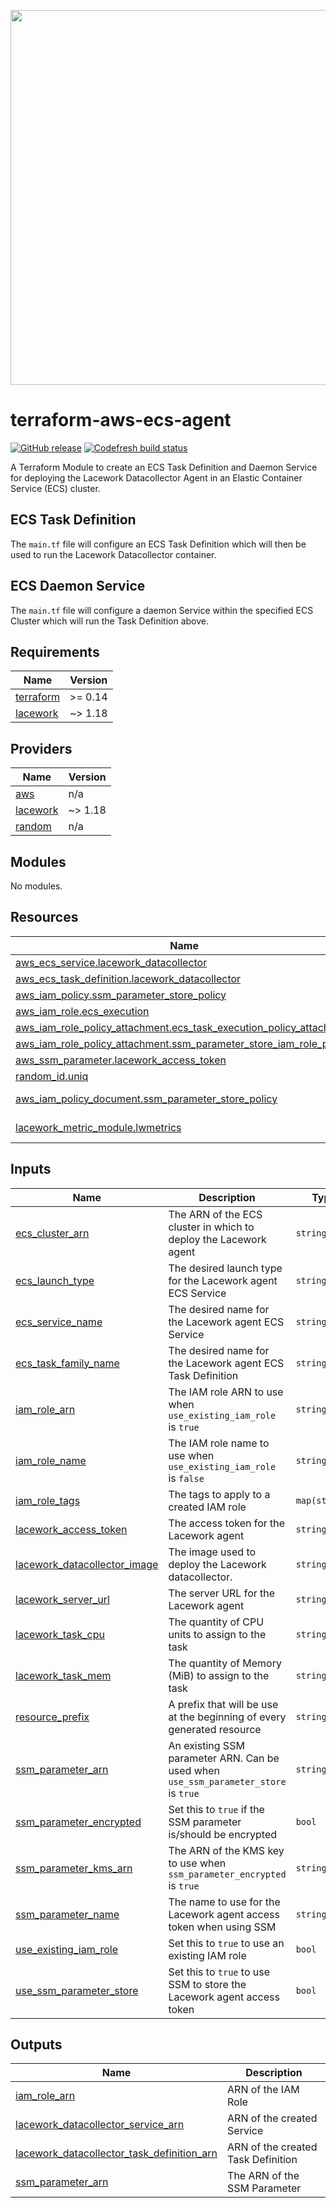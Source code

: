 <a href="https://lacework.com"><img src="https://techally-content.s3-us-west-1.amazonaws.com/public-content/lacework_logo_full.png" width="600"></a>

# terraform-aws-ecs-agent

[![GitHub release](https://img.shields.io/github/release/lacework/terraform-aws-ecs-agent.svg)](https://github.com/lacework/terraform-aws-ecs-agent/releases/)
[![Codefresh build status](https://g.codefresh.io/api/badges/pipeline/lacework/terraform-modules%2Ftest-compatibility?type=cf-1&key=eyJhbGciOiJIUzI1NiJ9.NWVmNTAxOGU4Y2FjOGQzYTkxYjg3ZDEx.RJ3DEzWmBXrJX7m38iExJ_ntGv4_Ip8VTa-an8gBwBo)](https://g.codefresh.io/pipelines/edit/new/builds?id=607e25e6728f5a6fba30431b&pipeline=test-compatibility&projects=terraform-modules&projectId=607db54b728f5a5f8930405d)

A Terraform Module to create an ECS Task Definition and Daemon Service for deploying the Lacework Datacollector Agent in an Elastic Container Service (ECS) cluster.

## ECS Task Definition

The `main.tf` file will configure an ECS Task Definition which will then be used to run the Lacework Datacollector container.

## ECS Daemon Service

The `main.tf` file will configure a daemon Service within the specified ECS Cluster which will run the Task Definition above.

<!-- BEGIN_TF_DOCS -->
## Requirements

| Name | Version |
|------|---------|
| <a name="requirement_terraform"></a> [terraform](#requirement\_terraform) | >= 0.14 |
| <a name="requirement_lacework"></a> [lacework](#requirement\_lacework) | ~> 1.18 |

## Providers

| Name | Version |
|------|---------|
| <a name="provider_aws"></a> [aws](#provider\_aws) | n/a |
| <a name="provider_lacework"></a> [lacework](#provider\_lacework) | ~> 1.18 |
| <a name="provider_random"></a> [random](#provider\_random) | n/a |

## Modules

No modules.

## Resources

| Name | Type |
|------|------|
| [aws_ecs_service.lacework_datacollector](https://registry.terraform.io/providers/hashicorp/aws/latest/docs/resources/ecs_service) | resource |
| [aws_ecs_task_definition.lacework_datacollector](https://registry.terraform.io/providers/hashicorp/aws/latest/docs/resources/ecs_task_definition) | resource |
| [aws_iam_policy.ssm_parameter_store_policy](https://registry.terraform.io/providers/hashicorp/aws/latest/docs/resources/iam_policy) | resource |
| [aws_iam_role.ecs_execution](https://registry.terraform.io/providers/hashicorp/aws/latest/docs/resources/iam_role) | resource |
| [aws_iam_role_policy_attachment.ecs_task_execution_policy_attachment](https://registry.terraform.io/providers/hashicorp/aws/latest/docs/resources/iam_role_policy_attachment) | resource |
| [aws_iam_role_policy_attachment.ssm_parameter_store_iam_role_policy](https://registry.terraform.io/providers/hashicorp/aws/latest/docs/resources/iam_role_policy_attachment) | resource |
| [aws_ssm_parameter.lacework_access_token](https://registry.terraform.io/providers/hashicorp/aws/latest/docs/resources/ssm_parameter) | resource |
| [random_id.uniq](https://registry.terraform.io/providers/hashicorp/random/latest/docs/resources/id) | resource |
| [aws_iam_policy_document.ssm_parameter_store_policy](https://registry.terraform.io/providers/hashicorp/aws/latest/docs/data-sources/iam_policy_document) | data source |
| [lacework_metric_module.lwmetrics](https://registry.terraform.io/providers/lacework/lacework/latest/docs/data-sources/metric_module) | data source |

## Inputs

| Name | Description | Type | Default | Required |
|------|-------------|------|---------|:--------:|
| <a name="input_ecs_cluster_arn"></a> [ecs\_cluster\_arn](#input\_ecs\_cluster\_arn) | The ARN of the ECS cluster in which to deploy the Lacework agent | `string` | n/a | yes |
| <a name="input_ecs_launch_type"></a> [ecs\_launch\_type](#input\_ecs\_launch\_type) | The desired launch type for the Lacework agent ECS Service | `string` | `"EC2"` | no |
| <a name="input_ecs_service_name"></a> [ecs\_service\_name](#input\_ecs\_service\_name) | The desired name for the Lacework agent ECS Service | `string` | `""` | no |
| <a name="input_ecs_task_family_name"></a> [ecs\_task\_family\_name](#input\_ecs\_task\_family\_name) | The desired name for the Lacework agent ECS Task Definition | `string` | `""` | no |
| <a name="input_iam_role_arn"></a> [iam\_role\_arn](#input\_iam\_role\_arn) | The IAM role ARN to use when `use_existing_iam_role` is `true` | `string` | `""` | no |
| <a name="input_iam_role_name"></a> [iam\_role\_name](#input\_iam\_role\_name) | The IAM role name to use when `use_existing_iam_role` is `false` | `string` | `""` | no |
| <a name="input_iam_role_tags"></a> [iam\_role\_tags](#input\_iam\_role\_tags) | The tags to apply to a created IAM role | `map(string)` | `{}` | no |
| <a name="input_lacework_access_token"></a> [lacework\_access\_token](#input\_lacework\_access\_token) | The access token for the Lacework agent | `string` | n/a | yes |
| <a name="input_lacework_datacollector_image"></a> [lacework\_datacollector\_image](#input\_lacework\_datacollector\_image) | The image used to deploy the Lacework datacollector. | `string` | `"lacework/datacollector:latest"` | no |
| <a name="input_lacework_server_url"></a> [lacework\_server\_url](#input\_lacework\_server\_url) | The server URL for the Lacework agent | `string` | `""` | no |
| <a name="input_lacework_task_cpu"></a> [lacework\_task\_cpu](#input\_lacework\_task\_cpu) | The quantity of CPU units to assign to the task | `string` | `"512"` | no |
| <a name="input_lacework_task_mem"></a> [lacework\_task\_mem](#input\_lacework\_task\_mem) | The quantity of Memory (MiB) to assign to the task | `string` | `"512"` | no |
| <a name="input_resource_prefix"></a> [resource\_prefix](#input\_resource\_prefix) | A prefix that will be use at the beginning of every generated resource | `string` | `"lacework-ecs"` | no |
| <a name="input_ssm_parameter_arn"></a> [ssm\_parameter\_arn](#input\_ssm\_parameter\_arn) | An existing SSM parameter ARN. Can be used when `use_ssm_parameter_store` is `true` | `string` | `""` | no |
| <a name="input_ssm_parameter_encrypted"></a> [ssm\_parameter\_encrypted](#input\_ssm\_parameter\_encrypted) | Set this to `true` if the SSM parameter is/should be encrypted | `bool` | `false` | no |
| <a name="input_ssm_parameter_kms_arn"></a> [ssm\_parameter\_kms\_arn](#input\_ssm\_parameter\_kms\_arn) | The ARN of the KMS key to use when `ssm_parameter_encrypted` is `true` | `string` | `""` | no |
| <a name="input_ssm_parameter_name"></a> [ssm\_parameter\_name](#input\_ssm\_parameter\_name) | The name to use for the Lacework agent access token when using SSM | `string` | `"/lacework/access_token"` | no |
| <a name="input_use_existing_iam_role"></a> [use\_existing\_iam\_role](#input\_use\_existing\_iam\_role) | Set this to `true` to use an existing IAM role | `bool` | `false` | no |
| <a name="input_use_ssm_parameter_store"></a> [use\_ssm\_parameter\_store](#input\_use\_ssm\_parameter\_store) | Set this to `true` to use SSM to store the Lacework agent access token | `bool` | `false` | no |

## Outputs

| Name | Description |
|------|-------------|
| <a name="output_iam_role_arn"></a> [iam\_role\_arn](#output\_iam\_role\_arn) | ARN of the IAM Role |
| <a name="output_lacework_datacollector_service_arn"></a> [lacework\_datacollector\_service\_arn](#output\_lacework\_datacollector\_service\_arn) | ARN of the created Service |
| <a name="output_lacework_datacollector_task_definition_arn"></a> [lacework\_datacollector\_task\_definition\_arn](#output\_lacework\_datacollector\_task\_definition\_arn) | ARN of the created Task Definition |
| <a name="output_ssm_parameter_arn"></a> [ssm\_parameter\_arn](#output\_ssm\_parameter\_arn) | The ARN of the SSM Parameter |
<!-- END_TF_DOCS -->